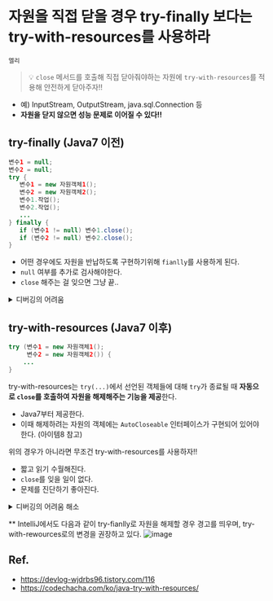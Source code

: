 # 자원을 직접 닫을 경우 try-finally 보다는 try-with-resources를 사용하라
`엘리`
> 💡 `close` 메서드를 호출해 직접 닫아줘야하는 자원에 `try-with-resources`를 적용해 안전하게 닫아주자!!  
- 예) InputStream, OutputStream, java.sql.Connection 등  
- **자원을 닫지 않으면 성능 문제로 이어질 수 있다!!**

## try-finally (Java7 이전)
```java
변수1 = null;
변수2 = null;
try {
   변수1 = new 자원객체1();
   변수2 = new 자원객체2();
   변수1.작업();
   변수2.작업();
   ...
} finally {
   if (변수1 != null) 변수1.close();
   if (변수2 != null) 변수2.close();
}
```
- 어떤 경우에도 자원을 반납하도록 구현하기위해 `fianlly`를 사용하게 된다.
- `null` 여부를 추가로 검사해야한다.
- `close` 해주는 걸 잊으면 그냥 끝..
<details> 
<summary>디버깅의 어려움</summary> 

- 예외는 `try 블록`과 `finally 블록` 모두에서 발생할 수 있다.
- 이럴 경우 `fianlly 블록`에서 발생한 예외만 남게되고 `try 블록`에서 발생한 예외는 알 수 없게 된다.   

![image](https://user-images.githubusercontent.com/45311765/158436879-f1560115-accb-4548-a2c4-03645842c2ab.png)
```java
@Test
void throwExceptionTryFinally() throws IOException {
FileInputStream is = null;
BufferedInputStream bis = null;
try {
is = new FileInputStream("/Users/ellie/MyData/woowacourse/file.txt");
bis = new BufferedInputStream(is);
int data = -1;
while ((data = bis.read()) != -1) {
System.out.print((char) data);
}
throw new IOException("try에서 에러 발생");
} finally {
if (is != null) {
is.close();
}
if (bis != null) {
bis.close();
}
throw new IOException("finally에서 에러 발생");
}
}
```
</details>

## try-with-resources (Java7 이후)
```java
try (변수1 = new 자원객체1();
     변수2 = new 자원객체2()) {
    ...
}
```
try-with-resources는 `try(...)`에서 선언된 객체들에 대해 `try`가 종료될 때 **자동으로 `close`를 호출하여 자원을 해제해주는 기능을 제공**한다.

- Java7부터 제공한다.
- 이때 해제하려는 자원의 객체에는 `AutoCloseable` 인터페이스가 구현되어 있어야한다. (아이템8 참고)

위의 경우가 아니라면 무조건 try-with-resources를 사용하자!!

- 짧고 읽기 수월해진다.
- `close`를 잊을 일이 없다.
- 문제를 진단하기 좋아진다.
<details> 
<summary>디버깅의 어려움 해소</summary> 

- `try 블록`과 `close`에서 모두 예외가 발생할 수 있지만 **try 블록에서 발생한 예외가 기록된다.**
- 이때 close에서 발생한 예외는 숨겨지며, 스택 트레이스에 “Suppressed(숨겨짐)” 키워드로 출력된다.

![image](https://user-images.githubusercontent.com/45311765/158437955-41574ee1-af69-4bd1-876e-06ca64b13303.png)
```java
public class CustomResource implements AutoCloseable {

  public void doSomething() {
    System.out.println("Do something...");
  }

  @Override
  public void close() {
    System.out.println("CustomResource.close() is called");
    throw new IllegalArgumentException("close에서 에러 발생");
  }
}
```
```java
@Test
void throwExceptionTryWithResources() {
    try (CustomResource cr = new CustomResource()) {
        cr.doSomething();
        throw new IOException("try에서 에러 발생");
    } catch (Exception e) {
        e.printStackTrace();
    }
}
```
</details>

** IntelliJ에서도 다음과 같이 try-fianlly로 자원을 해제할 경우 경고를 띄우며, try-with-rewources로의 변경을 권장하고 있다.
![image](https://user-images.githubusercontent.com/45311765/158437340-c0f5226c-e26e-4fc5-a500-0fe71848f38b.png)

## Ref.
- https://devlog-wjdrbs96.tistory.com/116
- https://codechacha.com/ko/java-try-with-resources/

